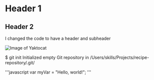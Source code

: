# Header 1


## Header 2

I changed the code to have a header and subheader

![Image of Yaktocat](https://octodex.github.com/images/yaktocat.png)


$ git init
Initialized empty Git repository in /Users/skills/Projects/recipe-repository/.git/

'''javascript
var myVar = "Hello, world!";
'''

